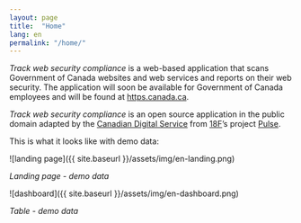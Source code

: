 ```yaml
---
layout: page
title:  "Home"
lang: en
permalink: "/home/"
---
```

*Track web security compliance* is a web-based application that scans Government of Canada websites and web services and reports on their web security. The application will soon be available for Government of Canada employees and will be found at [https.canada.ca](https://https.canada.ca). 

*Track web security compliance* is an open source application in the public domain adapted by the [Canadian Digital Service](https://digital.canada.ca) from [18F](https://18f.gsa.gov/)’s project [Pulse](https://pulse.cio.gov/https/domains/).

This is what it looks like with demo data:

![landing page]({{ site.baseurl }}/assets/img/en-landing.png)

*Landing page - demo data*

![dashboard]({{ site.baseurl }}/assets/img/en-dashboard.png)

*Table - demo data*
